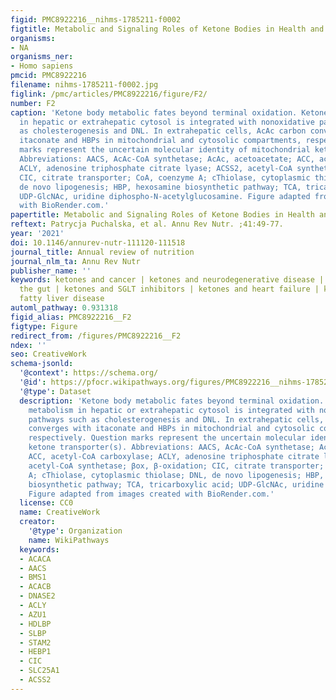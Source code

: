 ```yaml
---
figid: PMC8922216__nihms-1785211-f0002
figtitle: Metabolic and Signaling Roles of Ketone Bodies in Health and Disease
organisms:
- NA
organisms_ner:
- Homo sapiens
pmcid: PMC8922216
filename: nihms-1785211-f0002.jpg
figlink: /pmc/articles/PMC8922216/figure/F2/
number: F2
caption: 'Ketone body metabolic fates beyond terminal oxidation. Ketone body metabolism
  in hepatic or extrahepatic cytosol is integrated with nonoxidative pathways such
  as cholesterogenesis and DNL. In extrahepatic cells, AcAc carbon converges with
  itaconate and HBPs in mitochondrial and cytosolic compartments, respectively. Question
  marks represent the uncertain molecular identity of mitochondrial ketone transporter(s).
  Abbreviations: AACS, AcAc-CoA synthetase; AcAc, acetoacetate; ACC, acetyl-CoA carboxylase;
  ACLY, adenosine triphosphate citrate lyase; ACSS2, acetyl-CoA synthetase; βox, β-oxidation;
  CIC, citrate transporter; CoA, coenzyme A; cThiolase, cytoplasmic thiolase; DNL,
  de novo lipogenesis; HBP, hexosamine biosynthetic pathway; TCA, tricarboxylic acid;
  UDP-GlcNAc, uridine diphospho-N-acetylglucosamine. Figure adapted from images created
  with BioRender.com.'
papertitle: Metabolic and Signaling Roles of Ketone Bodies in Health and Disease.
reftext: Patrycja Puchalska, et al. Annu Rev Nutr. ;41:49-77.
year: '2021'
doi: 10.1146/annurev-nutr-111120-111518
journal_title: Annual review of nutrition
journal_nlm_ta: Annu Rev Nutr
publisher_name: ''
keywords: ketones and cancer | ketones and neurodegenerative disease | ketones and
  the gut | ketones and SGLT inhibitors | ketones and heart failure | ketones and
  fatty liver disease
automl_pathway: 0.931318
figid_alias: PMC8922216__F2
figtype: Figure
redirect_from: /figures/PMC8922216__F2
ndex: ''
seo: CreativeWork
schema-jsonld:
  '@context': https://schema.org/
  '@id': https://pfocr.wikipathways.org/figures/PMC8922216__nihms-1785211-f0002.html
  '@type': Dataset
  description: 'Ketone body metabolic fates beyond terminal oxidation. Ketone body
    metabolism in hepatic or extrahepatic cytosol is integrated with nonoxidative
    pathways such as cholesterogenesis and DNL. In extrahepatic cells, AcAc carbon
    converges with itaconate and HBPs in mitochondrial and cytosolic compartments,
    respectively. Question marks represent the uncertain molecular identity of mitochondrial
    ketone transporter(s). Abbreviations: AACS, AcAc-CoA synthetase; AcAc, acetoacetate;
    ACC, acetyl-CoA carboxylase; ACLY, adenosine triphosphate citrate lyase; ACSS2,
    acetyl-CoA synthetase; βox, β-oxidation; CIC, citrate transporter; CoA, coenzyme
    A; cThiolase, cytoplasmic thiolase; DNL, de novo lipogenesis; HBP, hexosamine
    biosynthetic pathway; TCA, tricarboxylic acid; UDP-GlcNAc, uridine diphospho-N-acetylglucosamine.
    Figure adapted from images created with BioRender.com.'
  license: CC0
  name: CreativeWork
  creator:
    '@type': Organization
    name: WikiPathways
  keywords:
  - ACACA
  - AACS
  - BMS1
  - ACACB
  - DNASE2
  - ACLY
  - AZU1
  - HDLBP
  - SLBP
  - STAM2
  - HEBP1
  - CIC
  - SLC25A1
  - ACSS2
---
```

